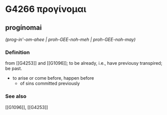 # G4266 προγίνομαι

## progínomai

_(prog-in'-om-ahee | proh-GEE-noh-meh | proh-GEE-noh-may)_

### Definition

from [[G4253]] and [[G1096]]; to be already, i.e., have previousy transpired; be past.

- to arise or come before, happen before
  - of sins committed previously

### See also

[[G1096]], [[G4253]]

